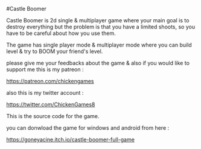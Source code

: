  #Castle Boomer

Castle Boomer is 2d single & multiplayer game where your main goal is to destroy everything but the problem is that you have a limited shoots, so you have to be careful  about how you use them.


 The game has single player mode & multiplayer mode where you can build level & try to BOOM your friend's level.

please give me your feedbacks about the game & also if you would like to support me this is my patreon :

https://patreon.com/chickengames

also this is my twitter account :

https://twitter.com/ChickenGames8



This is the source code for the game.

you can donwload the game for windows and android from here :

https://goneyacine.itch.io/castle-boomer-full-game
